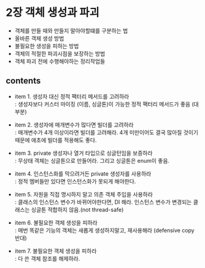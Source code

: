 <h1>2장 객체 생성과 파괴</h1>


- 객체를 만들 때와 만들지 말아야할떄를 구분하는 법  
- 올바른 객체 생성 방법  
- 불필요한 생성을 피하는 방법  
- 객체의 적절한 파괴시점을 보장하는 방법  
- 객체 파괴 전에 수행해야하는 정리작업들
  
<h2>contents</h2>
  
- item 1. 생성자 대신 정적 팩터리 메서드를 고려하라  
  &#58; 생성자보다 커스터 마이징 (이름, 싱글톤)이 가능한 정적 팩터리 메서드가 좋음 (대부분)  
    

- item 2. 생성자에 매개변수가 많다면 빌더를 고려하라  
  &#58; 매개변수가 4개 이상이라면 빌더를 고려해라. 4개 미만이어도 결국 많아질 것이기 때문에 애초에 빌더를 적용해도 좋다.    


- item 3. private 생성자나 열거 타입으로 싱글턴임을 보증하라  
  &#58; 무상태 객체는 싱글톤으로 만들어라. 그리고 싱글톤은 enum이 좋음.    


- item 4. 인스턴스화를 막으려거든 private 생성자를 사용하라   
 &#58; 정적 멤버들만 있다면 인스턴스화가 못되게 해야한다.  


- item 5. 자원을 직접 명시하지 말고 의존 객체 주입을 사용하라  
  &#58; 클래스의 인스턴스 변수가 바뀌어야한다면, DI 해라. 인스턴스 변수가 변경되는 클래스는 싱글톤 적합하지 않음.(not thread-safe)  


- item 6. 불필요한 객체 생성을 피하라  
  &#58; 매번 똑같은 기능의 객체는 새롭게 생성하지말고, 재사용해라 (defensive copy 반대)

- item 7. 불필요한 객체 생성을 피하라  
  &#58; 다 쓴 객체 참조를 해제하라. 






